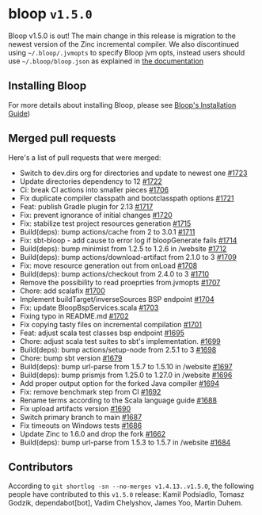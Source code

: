 # bloop `v1.5.0`

Bloop v1.5.0 is out! The main change in this release is migration to the newest
version of the Zinc incremental compiler. We also discontinued using
`~/.bloop/.jvmopts` to specify Bloop jvm opts, instead users should use
`~/.bloop/bloop.json` as explained in
[the documentation](https://scalacenter.github.io/bloop/docs/server-reference#global-settings-for-the-server)

## Installing Bloop

For more details about installing Bloop, please see
[Bloop's Installation Guide](https://scalacenter.github.io/bloop/setup))

## Merged pull requests

Here's a list of pull requests that were merged:

- Switch to dev.dirs org for directories and update to newest one [#1723]
- Update directories dependency to 12 [#1722]
- Ci: break CI actions into smaller pieces [#1706]
- Fix duplicate compiler classpath and bootclasspath options [#1721]
- Feat: publish Gradle plugin for 2.13 [#1717]
- Fix: prevent ignorance of initial changes [#1720]
- Fix: stabilize test project resources generation [#1715]
- Build(deps): bump actions/cache from 2 to 3.0.1 [#1711]
- Fix: sbt-bloop - add cause to error log if bloopGenerate fails [#1714]
- Build(deps): bump minimist from 1.2.5 to 1.2.6 in /website [#1712]
- Build(deps): bump actions/download-artifact from 2.1.0 to 3 [#1709]
- Fix: move resource generation out from onLoad [#1708]
- Build(deps): bump actions/checkout from 2.4.0 to 3 [#1710]
- Remove the possibility to read proeprties from.jvmopts [#1707]
- Chore: add scalafix [#1700]
- Implement buildTarget/inverseSources BSP endpoint [#1704]
- Fix: update BloopBspServices.scala [#1703]
- Fixing typo in README.md [#1702]
- Fix copying tasty files on incremental compilation [#1701]
- Feat: adjust scala test classes bsp endpoint [#1695]
- Chore: adjust scala test suites to sbt's implementation. [#1699]
- Build(deps): bump actions/setup-node from 2.5.1 to 3 [#1698]
- Chore: bump sbt version [#1679]
- Build(deps): bump url-parse from 1.5.7 to 1.5.10 in /website [#1697]
- Build(deps): bump prismjs from 1.25.0 to 1.27.0 in /website [#1696]
- Add proper output option for the forked Java compiler [#1694]
- Fix: remove benchmark step from CI [#1692]
- Rename terms according to the Scala language guide [#1688]
- Fix upload artifacts version [#1690]
- Switch primary branch to main [#1687]
- Fix timeouts on Windows tests [#1686]
- Update Zinc to 1.6.0 and drop the fork [#1662]
- Build(deps): bump url-parse from 1.5.3 to 1.5.7 in /website [#1684]

[#1723]: https://github.com/scalacenter/bloop/pull/1723
[#1722]: https://github.com/scalacenter/bloop/pull/1722
[#1706]: https://github.com/scalacenter/bloop/pull/1706
[#1721]: https://github.com/scalacenter/bloop/pull/1721
[#1717]: https://github.com/scalacenter/bloop/pull/1717
[#1720]: https://github.com/scalacenter/bloop/pull/1720
[#1715]: https://github.com/scalacenter/bloop/pull/1715
[#1711]: https://github.com/scalacenter/bloop/pull/1711
[#1714]: https://github.com/scalacenter/bloop/pull/1714
[#1712]: https://github.com/scalacenter/bloop/pull/1712
[#1709]: https://github.com/scalacenter/bloop/pull/1709
[#1708]: https://github.com/scalacenter/bloop/pull/1708
[#1710]: https://github.com/scalacenter/bloop/pull/1710
[#1707]: https://github.com/scalacenter/bloop/pull/1707
[#1700]: https://github.com/scalacenter/bloop/pull/1700
[#1704]: https://github.com/scalacenter/bloop/pull/1704
[#1703]: https://github.com/scalacenter/bloop/pull/1703
[#1702]: https://github.com/scalacenter/bloop/pull/1702
[#1701]: https://github.com/scalacenter/bloop/pull/1701
[#1695]: https://github.com/scalacenter/bloop/pull/1695
[#1699]: https://github.com/scalacenter/bloop/pull/1699
[#1698]: https://github.com/scalacenter/bloop/pull/1698
[#1679]: https://github.com/scalacenter/bloop/pull/1679
[#1697]: https://github.com/scalacenter/bloop/pull/1697
[#1696]: https://github.com/scalacenter/bloop/pull/1696
[#1694]: https://github.com/scalacenter/bloop/pull/1694
[#1692]: https://github.com/scalacenter/bloop/pull/1692
[#1688]: https://github.com/scalacenter/bloop/pull/1688
[#1690]: https://github.com/scalacenter/bloop/pull/1690
[#1687]: https://github.com/scalacenter/bloop/pull/1687
[#1686]: https://github.com/scalacenter/bloop/pull/1686
[#1662]: https://github.com/scalacenter/bloop/pull/1662
[#1684]: https://github.com/scalacenter/bloop/pull/1684

## Contributors

According to `git shortlog -sn --no-merges v1.4.13..v1.5.0`, the following
people have contributed to this `v1.5.0` release: Kamil Podsiadlo, Tomasz
Godzik, dependabot[bot], Vadim Chelyshov, James Yoo, Martin
Duhem.
